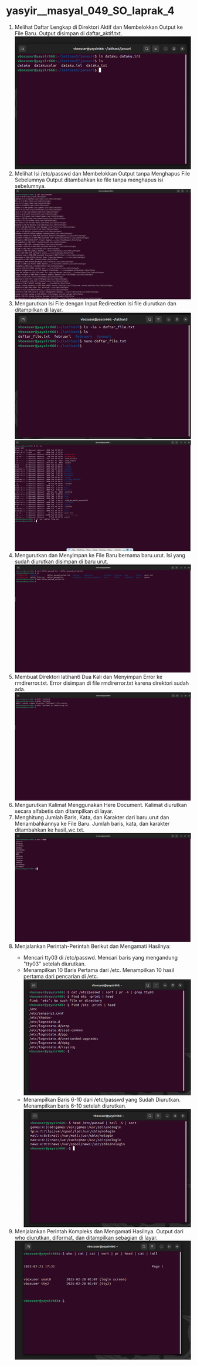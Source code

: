 # yasyir__masyal_049_SO_laprak_4

<ol>
  <li>
    Melihat Daftar Lengkap di Direktori Aktif dan Membelokkan Output ke File Baru. Output disimpan di daftar_aktif.txt.
  </li>
  <img src="no1.png" widht="300px">
  <li>
    Melihat Isi /etc/passwd dan Membelokkan Output tanpa Menghapus File Sebelumnya Output ditambahkan ke file tanpa menghapus isi sebelumnya.
  </li>
  <img src="no2.png" widht="300px">
  <li>
    Mengurutkan Isi File dengan Input Redirection Isi file diurutkan dan ditampilkan di layar.
  </li>
  <img src="no3.png" widht="300px">
  <img src="no3pt2.png" widht="300px">
  <li>
   Mengurutkan dan Menyimpan ke File Baru bernama baru.urut. Isi yang sudah diurutkan disimpan di baru urut.
  </li>
  <img src="no4.png" widht="300px">
  <li>
    Membuat Direktori latihan6 Dua Kali dan Menyimpan Error ke rmdirerror.txt. Error disimpan di file rmdirerror.txt karena direktori sudah ada.
  </li>
  <img src="no5.png" widht="300px">
  <li>
    Mengurutkan Kalimat Menggunakan Here Document. Kalimat diurutkan secara alfabetis dan ditampilkan di layar.
  </li>
  <li>
    Menghitung Jumlah Baris, Kata, dan Karakter dari baru.urut dan Menambahkannya ke File Baru. Jumlah baris, kata, dan karakter ditambahkan ke hasil_wc.txt.
  </li>
  <img src="no6 dan 7.png" widht="300px">
  <li>
    Menjalankan Perintah-Perintah Berikut dan Mengamati Hasilnya:
  </li>
    <ul>
      <li>Mencari tty03 di /etc/passwd. Mencari baris yang mengandung "tty03" setelah diurutkan.</li>
      <li>Menampilkan 10 Baris Pertama dari /etc. Menampilkan 10 hasil pertama dari pencarian di /etc. </li>
  <img src="no8a&b.png" widht="300px">
      <li> Menampilkan Baris 6-10 dari /etc/passwd yang Sudah Diurutkan. Menampilkan baris 6-10 setelah diurutkan.</li>
  <img src="no8c.png" widht="300px">
    </ul>
    <li>
    Menjalankan Perintah Kompleks dan Mengamati Hasilnya. Output dari who diurutkan, diformat, dan ditampilkan sebagian di layar.
  </li>
  <img src="Screenshot 2025-02-22 003040.png" widht="300px">
</ol>
